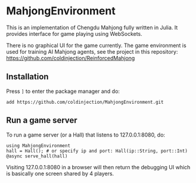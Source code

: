 # MahjongEnvironment
This is an implementation of Chengdu Mahjong fully written in Julia. It provides interface for game playing using WebSockets.

There is no graphical UI for the game currently. The game environment is used for training AI Mahjong agents, see the project in this repository: <https://github.com/coldinjection/ReinforcedMahjong>

## Installation
Press `]` to enter the package manager and do:

```
add https://github.com/coldinjection/MahjongEnvironment.git
```

## Run a game server
To run a game server (or a Hall) that listens to 127.0.0.1:8080, do:
```
using MahjongEnvironment
hall = Hall(); # or specify ip and port: Hall(ip::String, port::Int)
@async serve_hall(hall)
```
Visiting 127.0.0.1:8080 in a browser will then return the debugging UI which is basically one screen shared by 4 players.
